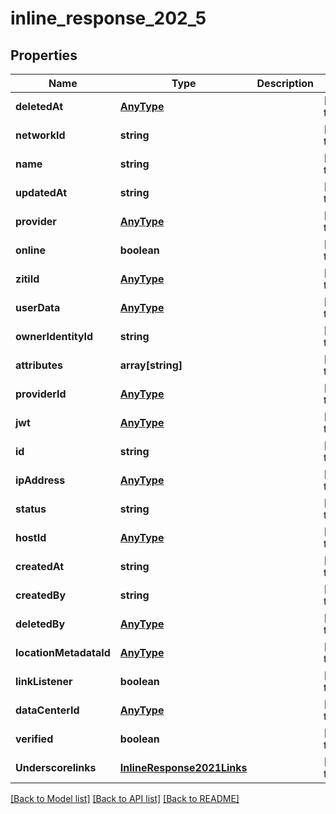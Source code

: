 # inline_response_202_5

## Properties
Name | Type | Description | Notes
------------ | ------------- | ------------- | -------------
**deletedAt** | [**AnyType**](.md) |  | [default to null]
**networkId** | **string** |  | [default to null]
**name** | **string** |  | [default to null]
**updatedAt** | **string** |  | [default to null]
**provider** | [**AnyType**](.md) |  | [default to null]
**online** | **boolean** |  | [default to null]
**zitiId** | [**AnyType**](.md) |  | [default to null]
**userData** | [**AnyType**](.md) |  | [default to null]
**ownerIdentityId** | **string** |  | [default to null]
**attributes** | **array[string]** |  | [default to null]
**providerId** | [**AnyType**](.md) |  | [default to null]
**jwt** | [**AnyType**](.md) |  | [default to null]
**id** | **string** |  | [default to null]
**ipAddress** | [**AnyType**](.md) |  | [default to null]
**status** | **string** |  | [default to null]
**hostId** | [**AnyType**](.md) |  | [default to null]
**createdAt** | **string** |  | [default to null]
**createdBy** | **string** |  | [default to null]
**deletedBy** | [**AnyType**](.md) |  | [default to null]
**locationMetadataId** | [**AnyType**](.md) |  | [default to null]
**linkListener** | **boolean** |  | [default to null]
**dataCenterId** | [**AnyType**](.md) |  | [default to null]
**verified** | **boolean** |  | [default to null]
**Underscorelinks** | [**InlineResponse2021Links**](InlineResponse2021Links.md) |  | [default to null]

[[Back to Model list]](../README.md#documentation-for-models) [[Back to API list]](../README.md#documentation-for-api-endpoints) [[Back to README]](../README.md)


